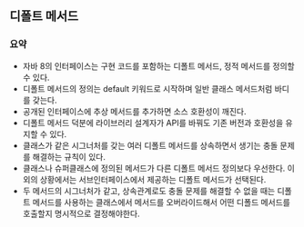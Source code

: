 디폴트 메서드
-------------

### 요약

-	자바 8의 인터페이스는 구현 코드를 포함하는 디폴트 메서드, 정적 메서드를 정의할 수 있다.
-	디폴트 메서드의 정의는 default 키워드로 시작하며 일반 클래스 메서드처럼 바디를 갖는다.
-	공개된 인터페이스에 추상 메서드를 추가하면 소스 호환성이 깨진다.
-	디폴트 메서드 덕분에 라이브러리 설계자가 API를 바꿔도 기존 버전과 호환성을 유지할 수 있다.
-	클래스가 같은 시그너처를 갖는 여러 디폴트 메서드를 상속하면서 생기는 충돌 문제를 해결하는 규칙이 있다.
-	클래스나 슈퍼클래스에 정의된 메서드가 다른 디폴트 메서드 정의보다 우선한다. 이 외의 상황에서는 서브인터페이스에서 제공하는 디폴트 메서드가 선택된다.
-	두 메서드의 시그너처가 같고, 상속관계로도 충돌 문제를 해결할 수 없을 때는 디폴트 메서드를 사용하는 클래스에서 메서드를 오버라이드해서 어떤 디폴드 메서드를 호출할지 명시적으로 결정해야한다.
